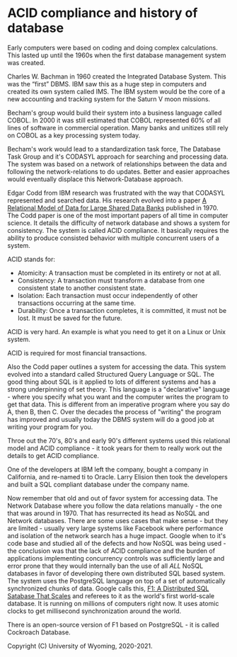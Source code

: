 




<style>
.pagebreak { page-break-before: always; }
.half { height: 200px; }
</style>



# ACID compliance and history of database                               


Early computers were based on coding and doing complex calculations.  This lasted up until the 1960s
when the first database management system was created.


Charles W. Bachman in 1960 created the Integrated Database System.  This was the “first” DBMS.
IBM saw this as a huge step in computers and created its own system called IMS.  The IBM
system would be the core of a new accounting and tracking system for the Saturn V moon
missions.

Becham's group would build their system into a business language called COBOL.  In 2000 it was
still estimated that COBOL represented 60% of all lines of software in commercial operation.
Many banks and unitizes still rely on COBOL as a key processing system today.

Becham's work would lead to a standardization task force, The Database Task Group and it's CODASYL approach
for searching and processing data.  The system was based on a network of relationships between the data
and following the network-relations to do updates.  Better and easier approaches would eventually
displace this Network-Database approach.  

Edgar Codd from IBM research was frustrated with the way that CODASYL represented and searched data.
His research evolved into a paper [A Relational Model of Data for Large Shared Data Banks](http://www.morganslibrary.net/files/codd-1970.pdf)
published in 1970.  The Codd paper is one of the most important papers of all time in  computer science.
It details the difficulty of network database and shows a system for consistency.  The system is called ACID compliance.
It basically requires the ability to produce consisted behavior with multiple concurrent users of a system.

ACID stands for:

- Atomicity: A transaction must be completed in its entirety or not at all. 
- Consistency: A transaction must transform a database from one consistent state to another consistent state. 
- Isolation: Each transaction must occur independently of other transactions occurring at the same time. 
- Durability: Once a transaction completes, it is committed, it must not be lost.  It must be saved for the future.

ACID is very hard. An example is what you need to get it on a Linux or Unix system.

ACID is required for most financial transactions.

Also the Codd paper outlines a system for accessing the data.   This system evolved into a standard called Structured
Query Language or SQL.  The good thing about SQL is it applied to lots of different systems and has a strong underpinning
of set theory.  This language is a "declarative" language - where you specify what you want and the computer writes
the program to get that data.   This is different from an imperative program where you say do A, then B, then C.
Over the decades the process of "writing" the program has improved and usually today the DBMS system will do a
good job at writing your program for you.

Throe out the 70's, 80's and early 90's different systems used this relational model and ACID compliance - it took years
for them to really work out the details to get ACID compliance.

One of the developers at IBM left the company, bought a company in California, and re-named ti to Oracle.  Larry Elision
then took the developers and built a SQL compliant database under the company name.

Now remember that old and out of favor system for accessing data. The Network Database where you follow the data
relations manually - the one that was around in 1970.  That has resurrected its head as NoSQL and Network databases.
There are some uses cases that make sense - but they are limited - usually very large systems like Facebook where
performance and isolation of the network search has a huge impact.   Google when to it's code base and studied
all of the defects and how NoSQL was being used - the conclusion was that the lack of ACID compliance and the
burden of applications implementing concurrency controls was sufficiently large and error prone that they 
would internally ban the use of all *ALL* NoSQL databases in favor of developing there own distributed SQL based
system.  The system uses the PostgreSQL language on top of a set of automatically synchronized chunks of data.
Google calls this, [F1: A Distributed SQL Satabase That Scales](https://storage.googleapis.com/pub-tools-public-publication-data/pdf/41344.pdf)
and referees to it as the world's first world-scale database.  It is running on millions of computers right now.   It uses
atomic clocks to get millisecond synchronization around the world.

There is an open-source version of F1 based on PostgreSQL - it is called Cockroach Database.


Copyright (C) University of Wyoming, 2020-2021.

